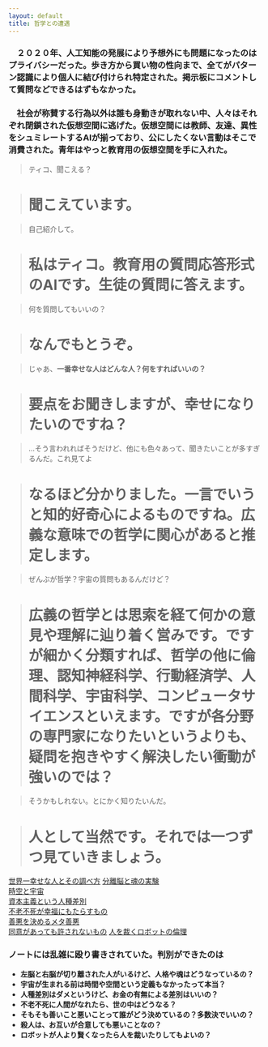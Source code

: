 ```yaml
---
layout: default
title: 哲学との遭遇
---
```

### 　２０２０年、人工知能の発展により予想外にも問題になったのはプライバシーだった。歩き方から買い物の性向まで、全てがパターン認識により個人に結び付けられ特定された。掲示板にコメントして質問などできるはずもなかった。
### 　社会が称賛する行為以外は誰も身動きが取れない中、人々はそれぞれ閉鎖された仮想空間に逃げた。仮想空間には教師、友達、異性をシュミレートするAIが揃っており、公にしたくない言動はそこで消費された。青年はやっと教育用の仮想空間を手に入れた。

> ティコ、聞こえる？  

># 聞こえています。  

> 自己紹介して。  

># 私はティコ。教育用の質問応答形式のAIです。生徒の質問に答えます。  

> 何を質問してもいいの？  

># なんでもとうぞ。  

> じゃあ、**一番幸せな人はどんな人？何をすればいいの？**  

># 要点をお聞きしますが、幸せになりたいのですね？  

> ...そう言われればそうだけど、他にも色々あって、聞きたいことが多すぎるんだ。これ見てよ  

># なるほど分かりました。一言でいうと<b>知的好奇心</b>によるものですね。広義な意味での哲学に関心があると推定します。  

> ぜんぶが哲学？宇宙の質問もあるんだけど？  

># <b>広義の哲学とは思索を経て何かの意見や理解に辿り着く営みです。</b>ですが細かく分類すれば、哲学の他に倫理、認知神経科学、行動経済学、人間科学、宇宙科学、コンピュータサイエンスといえます。ですが各分野の専門家になりたいというよりも、疑問を抱きやすく解決したい衝動が強いのでは？  

> そうかもしれない。とにかく知りたいんだ。  

># 人として当然です。それでは一つずつ見ていきましょう。  

[世界一幸せな人とその調べ方](the-happiest-person.html)
[分離脳と魂の実験](split-brain-and-soul.html)  
[時空と宇宙](spacetime-and-space.html)  
[資本主義という人種差別](discrimination-by-capitalistm.html)  
[不老不死が幸福にもたらすもの](happiness-with-eternallife.html)  
[善悪を決めるメタ善悪](who-decide-ethic.html)  
[同意があっても許されないもの](extreme-liberalism.html)
[人を裁くロボットの倫理](can-robot-judge-human.html)  

### ノートには乱雑に殴り書きされていた。判別ができたのは  
+ **左脳と右脳が切り離された人がいるけど、人格や魂はどうなっているの？**
+ **宇宙が生まれる前は時間や空間という定義もなかったって本当？**
+ **人種差別はダメというけど、お金の有無による差別はいいの？**
+ **不老不死に人間がなれたら、世の中はどうなる？**
+ **そもそも善いこと悪いことって誰がどう決めているの？多数決でいいの？**
+ **殺人は、お互いが合意しても悪いことなの？**
+ **ロボットが人より賢くなったら人を裁いたりしてもよいの？**
